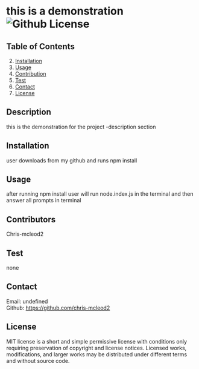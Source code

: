 # this is a demonstration ![Github License](https://img.shields.io/badge/license-MIT-green.svg)

  ## Table of Contents

  
  2. [Installation](#installation)
  3. [Usage](#usage)
  4. [Contribution](#contribution)
  5. [Test](#test)
  6. [Contact](#contact)
  7. [License](#license)
  

  ## Description
  this is the demonstration for the project -description section


  ## Installation
  user downloads from my github and runs npm install

  
  ## Usage
  after running npm install user will run node.index.js in the terminal and then answer all prompts in terminal


  ## Contributors
  Chris-mcleod2
  
  ## Test
  none


  ## Contact
  Email: undefined   
  Github: https://github.com/chris-mcleod2 


  ## License
  MIT license is a short and simple permissive license with conditions only requiring preservation of copyright and license notices. Licensed works, modifications, and larger works may be distributed under different terms and without source code.


  